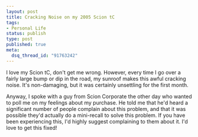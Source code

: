 ```yaml
--- 
layout: post
title: Cracking Noise on my 2005 Scion tC
tags: 
- Personal Life
status: publish
type: post
published: true
meta: 
  dsq_thread_id: "91763242"
---
```

I love my Scion tC, don't get me wrong. However, every time I go over a fairly large bump or dip in the road, my sunroof makes this awful cracking noise. It's non-damaging, but it was certainly unsettling for the first month.

  Anyway, I spoke with a guy from Scion Corporate the other day who wanted to poll me on my feelings about my purchase. He told me that he'd heard a significant number of people complain about this problem, and that it was possible they'd actually do a mini-recall to solve this problem. If you have been experiencing this, I'd highly suggest complaining to them about it. I'd love to get this fixed!
